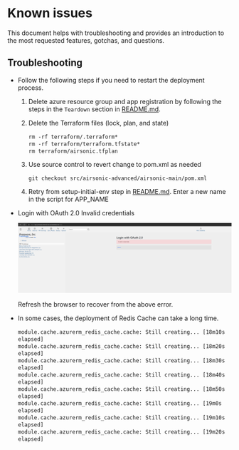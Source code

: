# Known issues

This document helps with troubleshooting and provides an introduction to the most requested features, gotchas, and questions.

## Troubleshooting

* Follow the following steps if you need to restart the deployment process.

    1. Delete azure resource group and app registration by following the steps in the `Teardown` section in [README.md](./README.md).
    1. Delete the Terraform files (lock, plan, and state)

        ```shell
        rm -rf terraform/.terraform*
        rm -rf terraform/terraform.tfstate*
        rm terraform/airsonic.tfplan
        ```

    1. Use source control to revert change to pom.xml as needed

        ```shell
        git checkout src/airsonic-advanced/airsonic-main/pom.xml
        ```

    1. Retry from setup-initial-env step in [README.md](./README.md).  Enter a new name in the script for APP_NAME

* Login with OAuth 2.0 Invalid credentials

    ![Aisonic AAD](docs/assets/azureauthtimeout.png)

    Refresh the browser to recover from the above error.

* In some cases, the deployment of Redis Cache can take a long time.
    
    ```
    module.cache.azurerm_redis_cache.cache: Still creating... [18m10s elapsed]
    module.cache.azurerm_redis_cache.cache: Still creating... [18m20s elapsed]
    module.cache.azurerm_redis_cache.cache: Still creating... [18m30s elapsed]
    module.cache.azurerm_redis_cache.cache: Still creating... [18m40s elapsed]
    module.cache.azurerm_redis_cache.cache: Still creating... [18m50s elapsed]
    module.cache.azurerm_redis_cache.cache: Still creating... [19m0s elapsed]
    module.cache.azurerm_redis_cache.cache: Still creating... [19m10s elapsed]
    module.cache.azurerm_redis_cache.cache: Still creating... [19m20s elapsed]
    ````

